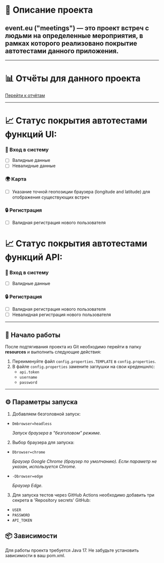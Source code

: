 # 📅 Описание проекта

## event.eu ("meetings") — это проект встреч с людьми на определенные мероприятия, в рамках которого реализовано покрытие автотестами данного приложения.

---

# 📊 Отчёты для данного проекта

[Перейти к отчётам](https://vmccnc.github.io/meeting-with-friends-aqa-java/)


---

# 📈 Статус покрытия автотестами функций UI:

### 🔑 Вход в систему

- [ ] Валидные данные
- [ ] Невалидные данные

### 🌍 Карта

- [ ] Указание точной геопозиции браузера (longitude and latitude) для отображения существующих встреч

### 🔒 Регистрация

- [ ] Валидная регистрация нового пользователя

# 📈 Статус покрытия автотестами функций API:

### 🔑 Вход в систему

- [ ] Валидные данные

### 🔒 Регистрация

- [ ] Валидная регистрация нового пользователя
- [ ] Невалидная регистрация нового пользователя

---

## 🚀 Начало работы

После подтягивания проекта из Git необходимо перейти в папку **resources** и выполнить следующие действия:

1. Переименуйте файл `config.properties.TEMPLATE` в `config.properties`.
2. В файле `config.properties` замените заглушки на свои креденшнлс:
    - `api.token`
    - `username`
    - `password`

---

## ⚙️ Параметры запуска

1. Добавляем безголовной запуск:

- `Dmbrowser=headless`

  *Запуск браузера в "безголовом" режиме.*

2. Выбор браузера для запуска:

- `Dbrowser=chrome`

  *Браузер Google Chrome (браузер по умолчанию). Если параметр не указан, используется Chrome.*


- `-Dbrowser=edge`

  *Браузер Edge.*

3. Для запуска тестов через GitHub Actions необходимо добавить три секрета в 'Repository secrets' GitHub:

- `USER`
- `PASSWORD`
- `API_TOKEN`


## 📦 Зависимости
Для работы проекта требуется Java 17. Не забудьте установить зависимости в ваш pom.xml.
